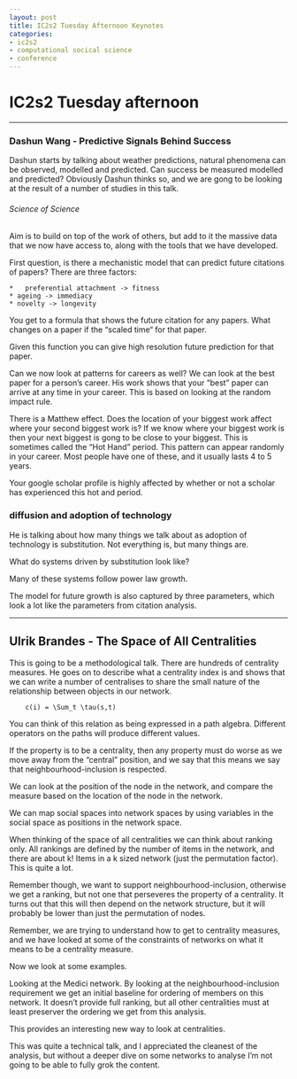 ```yaml
---
layout: post
title: IC2s2 Tuesday Afternoon Keynotes
categories:
- ic2s2
- computational socical science
- conference 
---
```



# IC2s2 Tuesday afternoon 
---
### Dashun Wang - Predictive Signals Behind Success

Dashun starts by talking about weather predictions, natural phenomena can be observed, modelled and predicted. Can success be measured modelled and predicted? Obviously Dashun thinks so, and we are gong to be looking at the result of a number of studies in this talk. 

###### Science of Science 

Aim is to build on top of the work of others, but add to it the massive data that we now have access to, along with the tools that we have developed. 

First question, is there a mechanistic model that can predict future citations of papers? There are three factors:

	* 	preferential attachment -> fitness
	* ageing -> immediacy 
	* novelty -> longevity 

You get to a formula that shows the future citation for any papers. What changes on a paper if the “scaled time“ for that paper.

Given this function you can give high resolution future prediction for that paper. 

Can we now look at patterns for careers as well? We can look at the best paper for a person’s career. His work shows that your “best” paper can arrive at any time in your career. This is based on looking at the random impact rule. 

There is a Matthew effect. Does the location of your biggest work affect where your second biggest work is? If we know where your biggest work is then your next biggest is gong to be close to your biggest. This is sometimes called the “Hot Hand” period. This pattern can appear randomly in your career. Most people have one of these, and it usually lasts 4 to 5 years. 

Your google scholar profile is highly affected by whether or not a scholar has experienced this hot and period. 

### diffusion and adoption of technology 

He is talking about how many things we talk about as adoption of technology is substitution. Not everything is, but many things are. 

What do systems driven by substitution look like? 

Many of these systems follow power law growth. 

The model for future growth is also captured by three parameters, which look a lot like the parameters from citation analysis. 

---

## Ulrik Brandes - The Space of All Centralities 
This is going to be a methodological talk. There are hundreds of centrality measures. He goes on to describe what  a centrality index is and shows that we can write a number of centralises to share the small nature of the relationship between objects in our network. 

```
	c(i) = \Sum_t \tau(s,t)
```

You can think of this relation as being expressed in a path algebra. Different operators on the paths will produce different values. 

If the property is to be a centrality, then any property must do worse as we move away from the “central” position, and we say that this means we say that neighbourhood-inclusion is respected. 

We can look at the position of the node in the network, and compare the measure based on the location of the node in the network. 

We can map social spaces into network spaces by using variables in the social space as positions in the network space. 

When thinking of the space of all centralities we can think about ranking only. All rankings are defined by the number of items in the network, and there are about k! Items in a k sized network (just the permutation factor). This is quite a lot. 

Remember though, we want to support neighbourhood-inclusion, otherwise we get a ranking, but not one that perseveres the property of a centrality. It turns out that this will then depend on the network structure, but it will probably be lower than just the permutation of nodes. 

Remember, we are trying to understand how to get to centrality measures, and we have looked at some of the constraints of networks on what it means to be a centrality measure. 

Now we look at some examples. 

Looking at the Medici network. By looking at the neighbourhood-inclusion requirement we get an initial baseline for ordering of members on this network. It doesn’t provide full ranking, but all other centralities must at least preserver the ordering we get from this analysis. 

This provides an interesting new way to look at centralities. 

This was quite a technical talk, and I appreciated the cleanest of the analysis, but without a deeper dive on some networks to analyse I’m not going to be able to fully grok the content. 



